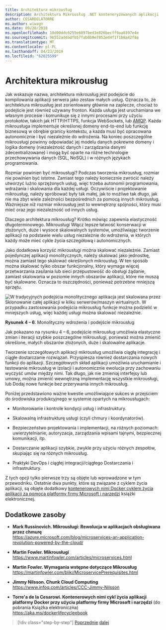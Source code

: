 ```yaml
---
title: Architektura mikrousług
description: Architektura Mikrousług .NET konteneryzowanych aplikacji .NET | Widok 30.000 stopy architektury Mikrousług.
author: CESARDELATORRE
ms.author: wiwagn
ms.date: 09/20/2018
ms.openlocfilehash: 10d00ddc6255e6897bed3e826becff9aa8397e4e
ms.sourcegitcommit: 9b552addadfb57fab0b9e7852ed4f1f1b8a42f8e
ms.translationtype: MT
ms.contentlocale: pl-PL
ms.lasthandoff: 04/23/2019
ms.locfileid: "62025599"
---
```

# <a name="microservices-architecture"></a>Architektura mikrousług

Jak wskazuje nazwa, architektura mikrousług jest podejście do kompilowania aplikacji serwera jako zestaw małych usług. Oznacza to, że architektura mikrousług jest zorientowany głównie na zaplecze, chociaż to podejście jest również używany fronton. Każda usługa jest uruchamiana we własnym procesie i komunikuje się z innymi procesami przy użyciu protokołów, takich jak HTTP/HTTPS, funkcja WebSockets, lub [AMQP](https://en.wikipedia.org/wiki/Advanced_Message_Queuing_Protocol). Każda mikrousługa implementuje określonej domeny end-to-end lub funkcję biznesową w obrębie granicy kontekstu, a każda musi być opracowana autonomicznie i być niezależnie do wdrożenia. Na koniec poszczególne mikrousługi powinny odpowiadać jej modelu danych pokrewne domeny i logika domeny (niezależność danych i zarządzania danymi zdecentralizowane) i mogą być oparte na różne technologie przechowywania danych (SQL, NoSQL) i w różnych językach programowania.

Rozmiar powinien być mikrousługi? Podczas tworzenia mikrousług, rozmiar nie powinien być istotne. Zamiast tego należy koniecznie zwrócić należy utworzyć luźno sprzężonych usług, więc trzeba autonomii programowania, wdrażania i skalowania dla każdej usługi. Oczywiście i projektowanie mikrousług, należy spróbować były tak małej, jak to możliwe tak długo, jak nie ma zbyt wiele zależności bezpośrednich za pomocą innych mikrousług. Ważniejsze niż rozmiar mikrousług jest to wewnętrzny spójności, który musi mieć oraz jego niezależność od innych usług.

Dlaczego architektura mikrousług? Krótko mówiąc zapewnia elastyczność długoterminowego. Mikrousługi Włącz lepsze łatwość konserwacji w złożonych, duże i wysoce skalowalnych systemów, umożliwiając tworzenie aplikacji na podstawie wielu usług niezależnie do wdrożenia, w których każdy może mieć cykle życia szczegółową i autonomicznych.

Jako dodatkowa korzyść mikrousługi można skalować niezależnie. Zamiast pojedynczej aplikacji monolitycznych, należy skalować jako jednostkę, można zamiast tego skalować określonych mikrousług. W ten sposób można skalować tylko obszar funkcjonalny, który wymaga więcej przetwarzania zasilania lub sieci przepustowość do obsługi żądanie, zamiast skalowania w poziomie innych obszarów aplikacji, które nie muszą być skalowane. Oznacza to oszczędności, ponieważ potrzebne mniejszą sprzętu.

![W tradycyjnych podejścia monolitycznego aplikacja jest skalowana przez Sklonowanie całej aplikacji w kilku serwerów/maszyn wirtualnych. W przypadku zastosowania podejścia mikrousług funkcje można podzielić w mniejszych usług, więc każdej usługi można skalować niezależnie.](./media/image6.png)

**Rysunek 4 – 6**. Monolityczny wdrożenia i podejście mikrousług

Jak pokazano na rysunku 4 – 6, podejście mikrousług umożliwia elastyczne zmian i iteracji szybkie poszczególne mikrousługi, ponieważ można zmienić określone, małych obszarów złożonych, duże i skalowalne aplikacje.

Tworzenie szczegółowych aplikacji mikrousług umożliwia ciągłą integrację i ciągłe dostarczanie rozwiązań. Przyspiesza również dostarczania nowych funkcji do aplikacji. Szczegółowych skład aplikacji umożliwia uruchamianie i testowanie mikrousług w izolacji i autonomicznie ewolucja przy zachowaniu wyczyść umów między nimi. Tak długo, jak nie zmieniaj interfejsy lub umowy, można zmienić wewnętrzną implementację wszystkie mikrousługi, lub Dodaj nowe funkcje bez przerywania innych mikrousług.

Poniżej przedstawiono ważne kwestie umożliwiające sukces w przejściem do środowiska produkcyjnego w systemie opartych na mikrousługach:

- Monitorowanie i kontrole kondycji usług i infrastruktury.

- Skalowalną infrastrukturę usługi (czyli chmury i koordynatorów).

- Bezpieczeństwo projektowania i implementacji, na różnych poziomach: uwierzytelnianie, autoryzacja, zarządzania wpisami tajnymi, bezpiecznej komunikacji, itp.

- Dostarczanie aplikacji szybkie, zwykle przy użyciu różnych zespołów, skupiając się na różnych mikrousług.

- Praktyki DevOps i ciągłej integracji/ciągłego Dostarczania i infrastruktury.

Z tych opcji tylko pierwsze trzy są objęte lub wprowadzone w tym przewodniku. Ostatnie dwa punkty, które są związane z cyklem życia aplikacji, są objęte dodatkowy [kontenerowych nimi Docker cyklem życia aplikacji za pomocą platformy firmy Microsoft i narzędzi](https://aka.ms/dockerlifecycleebook) książki elektronicznej.

## <a name="additional-resources"></a>Dodatkowe zasoby

- **Mark Russinovich. Mikrousługi: Rewolucja w aplikacjach obsługiwana przez chmurę** \
  <https://azure.microsoft.com/blog/microservices-an-application-revolution-powered-by-the-cloud/>

- **Martin Fowler. Mikrousługi** \
  <https://www.martinfowler.com/articles/microservices.html>

- **Martin Fowler. Wymagania wstępne dotyczące Mikrousług** \
  <https://martinfowler.com/bliki/MicroservicePrerequisites.html>

- **Jimmy Nilsson. Chunk Cloud Computing** \
  <https://www.infoq.com/articles/CCC-Jimmy-Nilsson>

- **Torre'a de la Cesarowi. Kontenerowych nimi cykl życia aplikacji platformy Docker przy użyciu platformy firmy Microsoft i narzędzi** (do pobrania Książka elektroniczna) \
  <https://aka.ms/dockerlifecycleebook>

>[!div class="step-by-step"]
>[Poprzednie](service-oriented-architecture.md)
>[dalej](data-sovereignty-per-microservice.md)
